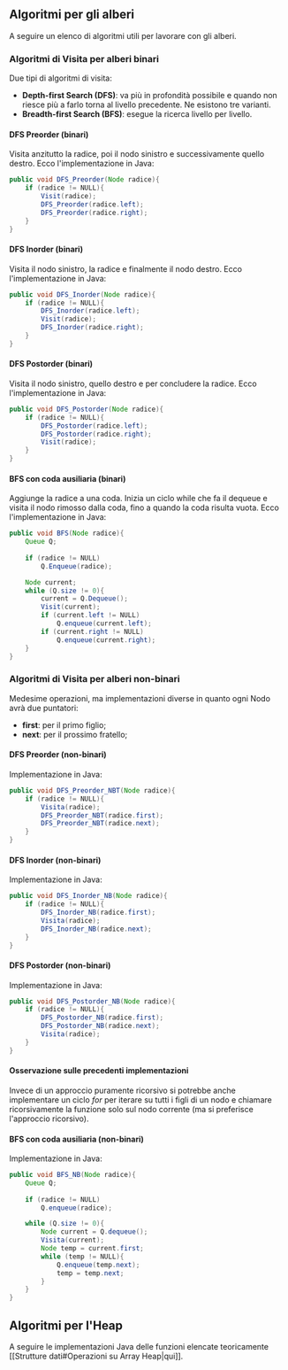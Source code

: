 ## Algoritmi per gli alberi
A seguire un elenco di algoritmi utili per lavorare con gli alberi.
### Algoritmi di Visita per alberi binari
Due tipi di algoritmi di visita:
- **Depth-first Search (DFS)**: va più in profondità possibile e quando non riesce più a farlo torna al livello precedente. Ne esistono tre varianti.
- **Breadth-first Search (BFS)**: esegue la ricerca livello per livello.
#### DFS Preorder (binari)
Visita anzitutto la radice, poi il nodo sinistro e successivamente quello destro. Ecco l'implementazione in Java:
```java
public void DFS_Preorder(Node radice){
	if (radice != NULL){
		Visit(radice);
		DFS_Preorder(radice.left);
		DFS_Preorder(radice.right);
	}
}
```
#### DFS Inorder (binari)
Visita il nodo sinistro, la radice e finalmente il nodo destro. Ecco l'implementazione in Java:
```java
public void DFS_Inorder(Node radice){
	if (radice != NULL){
		DFS_Inorder(radice.left);
		Visit(radice);
		DFS_Inorder(radice.right);
	}
}
```
#### DFS Postorder (binari)
Visita il nodo sinistro, quello destro e per concludere la radice. Ecco l'implementazione in Java:
```java
public void DFS_Postorder(Node radice){
	if (radice != NULL){
		DFS_Postorder(radice.left);
		DFS_Postorder(radice.right);
		Visit(radice);
	}
}
```
#### BFS con coda ausiliaria (binari)
Aggiunge la radice a una coda. Inizia un ciclo while che fa il dequeue e visita il nodo rimosso dalla coda, fino a quando la coda risulta vuota. Ecco l'implementazione in Java:
```java
public void BFS(Node radice){
	Queue Q;
	
	if (radice != NULL)
		Q.Enqueue(radice);

	Node current;
	while (Q.size != 0){
		current = Q.Dequeue();
		Visit(current);
		if (current.left != NULL)
			Q.enqueue(current.left);
		if (current.right != NULL)
			Q.enqueue(current.right);
	}
}
```
### Algoritmi di Visita per alberi non-binari
Medesime operazioni, ma implementazioni diverse in quanto ogni Nodo avrà due puntatori:
- **first**: per il primo figlio;
- **next**: per il prossimo fratello;
#### DFS Preorder (non-binari)
Implementazione in Java:
```java
public void DFS_Preorder_NBT(Node radice){
	if (radice != NULL){
		Visita(radice);
		DFS_Preorder_NBT(radice.first);
		DFS_Preorder_NBT(radice.next);
	}
}
```
#### DFS Inorder (non-binari)
Implementazione in Java:
```java
public void DFS_Inorder_NB(Node radice){
	if (radice != NULL){
		DFS_Inorder_NB(radice.first);
		Visita(radice);
		DFS_Inorder_NB(radice.next);
	}
}
```
#### DFS Postorder (non-binari)
Implementazione in Java:
```java
public void DFS_Postorder_NB(Node radice){
	if (radice != NULL){
		DFS_Postorder_NB(radice.first);
		DFS_Postorder_NB(radice.next);
		Visita(radice);
	}
}
```
#### Osservazione sulle precedenti implementazioni
Invece di un approccio puramente ricorsivo si potrebbe anche implementare un ciclo *for* per iterare su tutti i figli di un nodo e chiamare ricorsivamente la funzione solo sul nodo corrente (ma si preferisce l'approccio ricorsivo).
#### BFS con coda ausiliaria (non-binari)
Implementazione in Java:
```java
public void BFS_NB(Node radice){
	Queue Q;
	
	if (radice != NULL)
		Q.enqueue(radice);

	while (Q.size != 0){	
		Node current = Q.dequeue();
		Visita(current);
		Node temp = current.first;
		while (temp != NULL){
			Q.enqueue(temp.next);
			temp = temp.next;
		}
	}
}
```
## Algoritmi per l'Heap
A seguire le implementazioni Java delle funzioni elencate teoricamente [[Strutture dati#Operazioni su Array Heap|qui]].
### 
###
###
###